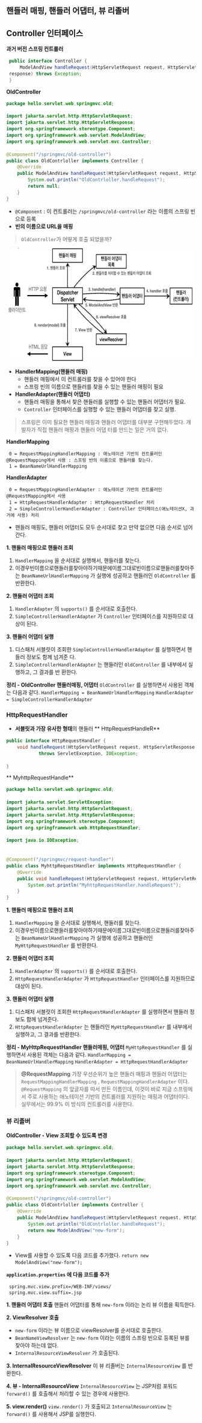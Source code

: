 ## 핸들러 매핑, 핸들러 어댑터, 뷰 리졸버

## Controller 인터페이스
**과거 버전 스프링 컨트롤러**
```java
 public interface Controller {
     ModelAndView handleRequest(HttpServletRequest request, HttpServletResponse
 response) throws Exception;
 }
```


**OldController**
```java
package hello.servlet.web.springmvc.old;

import jakarta.servlet.http.HttpServletRequest;
import jakarta.servlet.http.HttpServletResponse;
import org.springframework.stereotype.Component;
import org.springframework.web.servlet.ModelAndView;
import org.springframework.web.servlet.mvc.Controller;

@Component("/springmvc/old-controller")
public class OldContrloller implements Controller {
    @Override
    public ModelAndView handleRequest(HttpServletRequest request, HttpServletResponse response) throws Exception {
        System.out.println("OldContrloller.handleRequest");
        return null;
    }
}

```
- `@Component` : 이 컨트롤러는 `/springmvc/old-controller` 라는 이름의 스프링 빈으로 등록
- **빈의 이름으로 URL을 매핑**

> ``OldController``가 어떻게 호출 되었을까?
<img src="/img/Spring_MVC/ControllerSpring_1.png" alt="Controller" width="500" height="300" />

- **HandlerMapping(핸들러 매핑)**
	- 핸들러 매핑에서 이 컨트롤러를 찾을 수 있어야 한다
	- 스프링 빈의 이름으로 핸들러를 찾을 수 있는 핸들러 매핑이 필요
- **HandlerAdapter(핸들러 어댑터)**
	- 핸들러 매핑을 통해서 찾은 핸들러를 실행할 수 있는 핸들러 어댑터가 필요.
	- `Controller` 인터페이스를 실행할 수 있는 핸들러 어댑터를 찾고 실행.

> 스프링은 이미 필요한 핸들러 매핑과 핸들러 어댑터를 대부분 구현해두었다. 개발자가 직접 핸들러 매핑과 핸들러 어댑 터를 만드는 일은 거의 없다.

**HandlerMapping** 
```
 0 = RequestMappingHandlerMapping : 애노테이션 기반의 컨트롤러인 @RequestMapping에서 사용 : 스프링 빈의 이름으로 핸들러를 찾는다.
 1 = BeanNameUrlHandlerMapping
```

**HandlerAdapter** 
```
 0 = RequestMappingHandlerAdapter : 애노테이션 기반의 컨트롤러인 @RequestMapping에서 사용 
 1 = HttpRequestHandlerAdapter : HttpRequestHandler 처리
 2 = SimpleControllerHandlerAdapter : Controller 인터페이스(애노테이션X, 과거에 사용) 처리
```
- 핸들러 매핑도, 핸들러 어댑터도 모두 순서대로 찾고 만약 없으면 다음 순서로 넘어간다.

**1. 핸들러 매핑으로 핸들러 조회**
1. `HandlerMapping` 을 순서대로 실행해서, 핸들러를 찾는다.
2. 이경우빈이름으로핸들러를찾아야하기때문에이름그대로빈이름으로핸들러를찾아주는
`BeanNameUrlHandlerMapping` 가 실행에 성공하고 핸들러인 `OldController` 를 반환한다.

**2. 핸들러 어댑터 조회**
1. `HandlerAdapter` 의 `supports()` 를 순서대로 호출한다.
2. `SimpleControllerHandlerAdapter` 가 `Controller` 인터페이스를 지원하므로 대상이 된다.

**3. 핸들러 어댑터 실행**
1. 디스패처 서블릿이 조회한 `SimpleControllerHandlerAdapter` 를 실행하면서 핸들러 정보도 함께 넘겨준
다.
2. `SimpleControllerHandlerAdapter` 는 핸들러인 `OldController` 를 내부에서 실행하고, 그 결과를 반
환한다.

**정리 - OldController 핸들러매핑, 어댑터**
`OldController` 를 실행하면서 사용된 객체는 다음과 같다. 
`HandlerMapping = BeanNameUrlHandlerMapping`
`HandlerAdapter = SimpleControllerHandlerAdapter`


### HttpRequestHandler
- **서블릿과 가장 유사한 형태**의 핸들러
** HttpRequestHandleR**
```java
public interface HttpRequestHandler {
	void handleRequest(HttpServletRequest request, HttpServletResponse response)
			throws ServletException, IOException;

}
```

** MyhttpRequestHandle**
```java
package hello.servlet.web.springmvc.old;

import jakarta.servlet.ServletException;
import jakarta.servlet.http.HttpServletRequest;
import jakarta.servlet.http.HttpServletResponse;
import org.springframework.stereotype.Component;
import org.springframework.web.HttpRequestHandler;

import java.io.IOException;


@Component("/springmvc/request-handler")
public class MyhttpRequestHandler implements HttpRequestHandler {
    @Override
    public void handleRequest(HttpServletRequest request, HttpServletResponse response) throws ServletException, IOException {
        System.out.println("MyhttpRequestHandler.handleRequest");
    }
}

```
**1. 핸들러 매핑으로 핸들러 조회**
1. `HandlerMapping` 을 순서대로 실행해서, 핸들러를 찾는다.
2. 이경우빈이름으로핸들러를찾아야하기때문에이름그대로빈이름으로핸들러를찾아주는
`BeanNameUrlHandlerMapping` 가 실행에 성공하고 핸들러인 `MyHttpRequestHandler` 를 반환한다.

**2. 핸들러 어댑터 조회**
1. `HandlerAdapter` 의 `supports()` 를 순서대로 호출한다.
2. `HttpRequestHandlerAdapter` 가 `HttpRequestHandler` 인터페이스를 지원하므로 대상이 된다.

**3. 핸들러 어댑터 실행**
1. 디스패처 서블릿이 조회한 `HttpRequestHandlerAdapter` 를 실행하면서 핸들러 정보도 함께 넘겨준다.
2. `HttpRequestHandlerAdapter` 는 핸들러인 `MyHttpRequestHandler` 를 내부에서 실행하고, 그 결과를 반환한다.

**정리 - MyHttpRequestHandler 핸들러매핑, 어댑터** `MyHttpRequestHandler` 를 실행하면서 사용된 객체는 다음과 같다. `HandlerMapping = BeanNameUrlHandlerMapping` `HandlerAdapter = HttpRequestHandlerAdapter`

> **@RequestMapping**
가장 우선순위가 높은 핸들러 매핑과 핸들러 어댑터는 `RequestMappingHandlerMapping` ,
`RequestMappingHandlerAdapter` 이다. `@RequestMapping` 의 앞글자를 따서 만든 이름인데, 이것이 바로 지금 스프링에서 주로 사용하는 애노테이션 기반의 컨트롤러를 지원하는 매핑과 어댑터이다. 실무에서는 99.9% 이 방식의 컨트롤러를 사용한다.


### 뷰 리졸버

**OldController - View 조회할 수 있도록 변경**
```java
package hello.servlet.web.springmvc.old;

import jakarta.servlet.http.HttpServletRequest;
import jakarta.servlet.http.HttpServletResponse;
import org.springframework.stereotype.Component;
import org.springframework.web.servlet.ModelAndView;
import org.springframework.web.servlet.mvc.Controller;

@Component("/springmvc/old-controller")
public class OldContrloller implements Controller {
    @Override
    public ModelAndView handleRequest(HttpServletRequest request, HttpServletResponse response) throws Exception {
        System.out.println("OldContrloller.handleRequest");
        return new ModelAndView("new-form");
    }
}
```
- View를 사용할 수 있도록 다음 코드를 추가했다. `return new ModelAndView("new-form");`


**`application.properties` 에 다음 코드를 추가**
```
 spring.mvc.view.prefix=/WEB-INF/views/
 spring.mvc.view.suffix=.jsp
```

**1. 핸들러 어댑터 호출**
핸들러 어댑터를 통해 `new-form` 이라는 논리 뷰 이름을 획득한다.

**2. ViewResolver 호출**
- `new-form` 이라는 뷰 이름으로 viewResolver를 순서대로 호출한다.
- `BeanNameViewResolver` 는 `new-form` 이라는 이름의 스프링 빈으로 등록된 뷰를 찾아야 하는데 없다. 
- `InternalResourceViewResolver` 가 호출된다.

**3. InternalResourceViewResolver**
이 뷰 리졸버는 `InternalResourceView` 를 반환한다.

**4. 뷰 - InternalResourceView**
`InternalResourceView` 는 JSP처럼 포워드 `forward()` 를 호출해서 처리할 수 있는 경우에 사용한다.

**5. view.render()**
`view.render()` 가 호출되고 `InternalResourceView` 는 `forward()` 를 사용해서 JSP를 실행한다.




